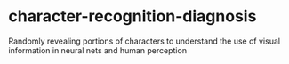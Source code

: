 # character-recognition-diagnosis
Randomly revealing portions of characters to understand the use of visual information in neural nets and human perception
